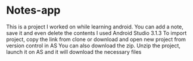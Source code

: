 # Notes-app
This is a project I worked on while learning android. You can add a note, save it and even delete the contents
I used Android Studio 3.1.3
To import project, copy the link from clone or download and open new project from version control in AS
You can also download the zip. Unzip the project, launch it on AS and it will download the necessary files


